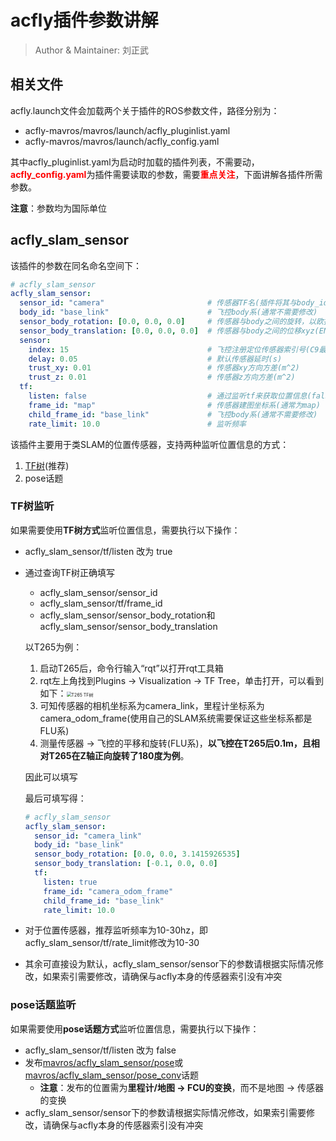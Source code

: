 # acfly插件参数讲解

> Author & Maintainer: 刘正武

## 相关文件

acfly.launch文件会加载两个关于插件的ROS参数文件，路径分别为：

- acfly-mavros/mavros/launch/acfly_pluginlist.yaml
- acfly-mavros/mavros/launch/acfly_config.yaml

其中acfly_pluginlist.yaml为启动时加载的插件列表，不需要动，<strong style="color:red;">acfly_config.yaml</strong>为插件需要读取的参数，需要<strong style="color:red;">重点关注</strong>，下面讲解各插件所需参数。

**注意**：参数均为国际单位

## acfly_slam_sensor

该插件的参数在同名命名空间下：

```yaml
# acfly_slam_sensor
acfly_slam_sensor:
  sensor_id: "camera"                       # 传感器TF名(插件将其与body_id之间建立静态tf)
  body_id: "base_link"                      # 飞控body系(通常不需要修改)
  sensor_body_rotation: [0.0, 0.0, 0.0]     # 传感器与body之间的旋转，以欧拉角rpy表示(ENU-FLU)
  sensor_body_translation: [0.0, 0.0, 0.0]  # 传感器与body之间的位移xyz(ENU-FLU)
  sensor:
    index: 15                               # 飞控注册定位传感器索引号(C9最高为16路)
    delay: 0.05                             # 默认传感器延时(s)
    trust_xy: 0.01                          # 传感器xy方向方差(m^2)
    trust_z: 0.01                           # 传感器z方向方差(m^2)
  tf:
    listen: false                           # 通过监听tf来获取位置信息(false则通过订阅来获取tf信息)
    frame_id: "map"                         # 传感器建图坐标系(通常为map)
    child_frame_id: "base_link"             # 飞控body系(通常不需要修改)
    rate_limit: 10.0                        # 监听频率
```

该插件主要用于类SLAM的位置传感器，支持两种监听位置信息的方式：

1. [TF树](http://wiki.ros.org/tf2)(推荐)
2. pose话题

### TF树监听

如果需要使用**TF树方式**监听位置信息，需要执行以下操作：

- acfly_slam_sensor/tf/listen 改为 true

- 通过查询TF树正确填写

  - acfly_slam_sensor/sensor_id
  - acfly_slam_sensor/tf/frame_id
  - acfly_slam_sensor/sensor_body_rotation和acfly_slam_sensor/sensor_body_translation

  以T265为例：

  1. 启动T265后，命令行输入“rqt”以打开rqt工具箱
  2. rqt左上角找到Plugins -> Visualization -> TF Tree，单击打开，可以看到如下：<img src="images/T265%20TF%E6%A0%91.png" alt="T265 TF树" style="zoom:50%;" />
  3. 可知传感器的相机坐标系为camera_link，里程计坐标系为camera_odom_frame(使用自己的SLAM系统需要保证这些坐标系都是FLU系)
  4. 测量传感器 -> 飞控的平移和旋转(FLU系)，**以飞控在T265后0.1m，且相对T265在Z轴正向旋转了180度为例**。

  因此可以填写
  
  最后可填写得：
  
  ```yaml
  # acfly_slam_sensor
  acfly_slam_sensor:
    sensor_id: "camera_link"
    body_id: "base_link"
    sensor_body_rotation: [0.0, 0.0, 3.1415926535]
    sensor_body_translation: [-0.1, 0.0, 0.0]
    tf:
      listen: true
      frame_id: "camera_odom_frame"
      child_frame_id: "base_link"
      rate_limit: 10.0
  ```

- 对于位置传感器，推荐监听频率为10-30hz，即acfly_slam_sensor/tf/rate_limit修改为10-30

- 其余可直接设为默认，acfly_slam_sensor/sensor下的参数请根据实际情况修改，如果索引需要修改，请确保与acfly本身的传感器索引没有冲突

### pose话题监听

如果需要使用**pose话题方式**监听位置信息，需要执行以下操作：

- acfly_slam_sensor/tf/listen 改为 false
- 发布[mavros/acfly_slam_sensor/pose](http://docs.ros.org/en/api/geometry_msgs/html/msg/PoseStamped.html)或[mavros/acfly_slam_sensor/pose_conv](http://docs.ros.org/en/api/geometry_msgs/html/msg/PoseWithCovarianceStamped.html)话题
  - **注意**：发布的位置需为**里程计/地图 -> FCU的变换**，而不是地图 -> 传感器的变换
- acfly_slam_sensor/sensor下的参数请根据实际情况修改，如果索引需要修改，请确保与acfly本身的传感器索引没有冲突

### 